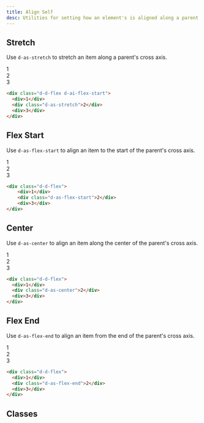 ```yaml
---
title: Align Self
desc: Utilities for setting how an element's is aligned along a parent's cross axis.
---
```


## Stretch

Use `d-as-stretch` to stretch an item along a parent's cross axis.

<code-well-header class="d-fl-center d-fd-column d-p24 d-bgc-purple-100 d-bgo50 d-w100p d-hmn216">
  <div class="d-d-flex d-ai-flex-start d-p8 d-w100p d-hmn216 d-bar8 d-bgc-purple-100">
    <div class="d-fl-center d-fl1 d-m8 d-p16 d-bgc-purple-300 d-bar4 d-fs24 d-fw-bold">1</div>
    <div class="d-fl-center d-fl1 d-as-stretch d-m8 d-p16 d-bgc-purple-300 d-bar4 d-fs24 d-fw-bold">2</div>
    <div class="d-fl-center d-fl1 d-m8 d-p16 d-bgc-purple-300 d-bar4 d-fs24 d-fw-bold">3</div>
  </div>
</code-well-header>

```html
<div class="d-d-flex d-ai-flex-start">
  <div>1</div>
  <div class="d-as-stretch">2</div>
  <div>3</div>
</div>
```

## Flex Start

Use `d-as-flex-start` to align an item to the start of the parent's cross axis.

<code-well-header class="d-fl-center d-fd-column d-p24 d-bgc-magenta-100 d-bgo50 d-w100p d-hmn216">
  <div class="d-d-flex d-p8 d-w100p d-hmn216 d-bar8 d-bgc-magenta-100">
    <div class="d-fl-center d-fl1 d-m8 d-p16 d-bgc-magenta-100 d-bar4 d-fs24 d-fw-bold">1</div>
    <div class="d-fl-center d-fl1 d-as-flex-start d-m8 d-p16 d-bgc-magenta-100 d-bar4 d-fs24 d-fw-bold">2</div>
    <div class="d-fl-center d-fl1 d-m8 d-p16 d-bgc-magenta-100 d-bar4 d-fs24 d-fw-bold">3</div>
  </div>
</code-well-header>

```html
<div class="d-d-flex">
    <div>1</div>
    <div class="d-as-flex-start">2</div>
    <div>3</div>
</div>
```

## Center

Use `d-as-center` to align an item along the center of the parent's cross axis.

<code-well-header class="d-fl-center d-fd-column d-p24 d-bgc-green-100 d-bgo50 d-w100p d-hmn216">
  <div class="d-d-flex d-p8 d-w100p d-hmn216 d-bar8 d-bgc-green-100">
    <div class="d-fl-center d-fl1 d-m8 d-p16 d-bgc-green-200 d-bar4 d-fs24 d-fw-bold">1</div>
    <div class="d-fl-center d-fl1 d-as-center d-m8 d-p16 d-bgc-green-200 d-bar4 d-fs24 d-fw-bold">2</div>
    <div class="d-fl-center d-fl1 d-m8 d-p16 d-bgc-green-200 d-bar4 d-fs24 d-fw-bold">3</div>
  </div>
</code-well-header>

```html
<div class="d-d-flex">
  <div>1</div>
  <div class="d-as-center">2</div>
  <div>3</div>
</div>
```

## Flex End

Use `d-as-flex-end` to align an item from the end of the parent's cross axis.

<code-well-header class="d-fl-center d-fd-column d-p24 d-bgc-red-100 d-bgo50 d-w100p d-hmn216">
  <div class="d-d-flex d-p8 d-w100p d-hmn216 d-bar8 d-bgc-red-100">
    <div class="d-fl-center d-fl1 d-m8 d-p16 d-bgc-red-100 d-bar4 d-fs24 d-fw-bold">1</div>
    <div class="d-fl-center d-fl1 d-as-flex-end d-m8 d-p16 d-bgc-red-100 d-bar4 d-fs24 d-fw-bold">2</div>
    <div class="d-fl-center d-fl1 d-m8 d-p16 d-bgc-red-100 d-bar4 d-fs24 d-fw-bold">3</div>
  </div>
</code-well-header>

```html
<div class="d-d-flex">
  <div>1</div>
  <div class="d-as-flex-end">2</div>
  <div>3</div>
</div>
```

<script setup>
  import { alignSelf } from '@data/flex.json';
</script>

## Classes

<utility-class-table>
  <template #content>
    <tbody>
      <tr v-for=" { class: className, output } in alignSelf">
        <th scope="row" class="d-ff-mono d-fc-purple d-fw-normal d-fs12">.d-{{ className }}</th>
        <td class="d-ff-mono d-fc-orange d-fs12">{{ output }}</td>
      </tr>
    </tbody>
</template>
</utility-class-table>
